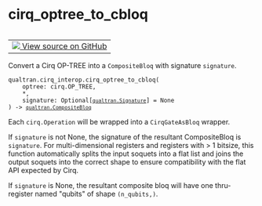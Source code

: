 # cirq_optree_to_cbloq


<table class="tfo-notebook-buttons tfo-api nocontent" align="left">
<td>
  <a target="_blank" href="https://github.com/quantumlib/cirq-qubitization/blob/main/qualtran/cirq_interop/_cirq_interop.py#L104-L175">
    <img src="https://www.tensorflow.org/images/GitHub-Mark-32px.png" />
    View source on GitHub
  </a>
</td>
</table>



Convert a Cirq OP-TREE into a `CompositeBloq` with signature `signature`.


<pre class="devsite-click-to-copy prettyprint lang-py tfo-signature-link">
<code>qualtran.cirq_interop.cirq_optree_to_cbloq(
    optree: cirq.OP_TREE,
    *,
    signature: Optional[<a href="../../qualtran/Signature.html"><code>qualtran.Signature</code></a>] = None
) -> <a href="../../qualtran/CompositeBloq.html"><code>qualtran.CompositeBloq</code></a>
</code></pre>



<!-- Placeholder for "Used in" -->

Each `cirq.Operation` will be wrapped into a `CirqGateAsBloq` wrapper.

If `signature` is not None, the signature of the resultant CompositeBloq is `signature`. For
multi-dimensional registers and registers with > 1 bitsize, this function automatically
splits the input soquets into a flat list and joins the output soquets into the correct shape
to ensure compatibility with the flat API expected by Cirq.

If `signature` is None, the resultant composite bloq will have one thru-register named "qubits"
of shape `(n_qubits,)`.